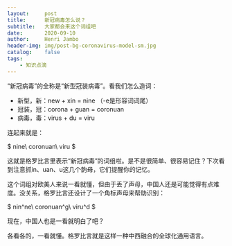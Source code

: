 ```yaml
---
layout:     post
title:      新冠病毒怎么说？
subtitle:   大家都会来这个词组吧
date:       2020-09-10
author:     Henri Jambo
header-img: img/post-bg-coronavirus-model-sm.jpg
catalog: 	false
tags:
    - 知识点滴
---
```


“新冠病毒”的全称是“新型冠装病毒”。看我们怎么造词：

* 新型，新：new + xin = nine  （-e是形容词词尾）
* 冠装，冠：corona + guan = coronuan
* 病毒，毒：virus + du = viru

连起来就是：

$ nine\ coronuan\ viru $

这就是格罗比言里表示“新冠病毒”的词组啦。是不是很简单、很容易记住？下次看到注意抓in、uan、u这几个韵母，它们提醒你的记忆。

这个词组对欧美人来说一看就懂，但由于丢了声母，中国人还是可能觉得有点难度。没关系，格罗比言还设计了一个角标声母来帮助识别：

$ nin^ne\ coronuan^g\ viru^d $

现在，中国人也是一看就明白了吧？

各看各的，一看就懂。格罗比言就是这样一种中西融合的全球化通用语言。

